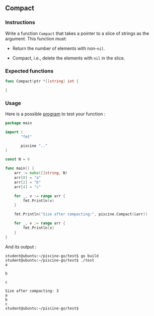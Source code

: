 ## Compact

### Instructions

Write a function `Compact` that takes a pointer to a slice of strings as the argument.
This function must:

-   Return the number of elements with non-`nil`.

-   Compact, i.e., delete the elements with `nil` in the slice.

### Expected functions

```go
func Compact(ptr *[]string) int {

}
```

### Usage

Here is a possible [program](TODO-LINK) to test your function :

```go
package main

import (
       "fmt"

       piscine ".."
)

const N = 6

func main() {
	arr := make([]string, N)
	arr[0] = "a"
	arr[2] = "b"
	arr[4] = "c"

	for _, v := range arr {
		fmt.Println(v)
	}

	fmt.Println("Size after compacting:", piscine.Compact(&arr))

	for _, v := range arr {
		fmt.Println(v)
	}
}
```

And its output :

```console
student@ubuntu:~/piscine-go/test$ go build
student@ubuntu:~/piscine-go/test$ ./test
a

b

c

Size after compacting: 3
a
b
c
student@ubuntu:~/piscine-go/test$
```
